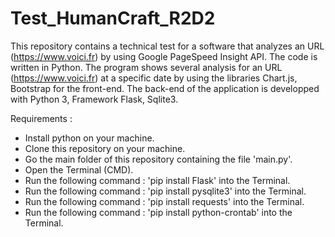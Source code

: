 # Test_HumanCraft_R2D2
This repository contains a technical test for a software that analyzes an URL (https://www.voici.fr) by using Google PageSpeed Insight API.
The code is written in Python.
The program shows several analysis for an URL (https://www.voici.fr) at a specific date by using the libraries Chart.js, Bootstrap for the front-end.
The back-end of the application is developped with Python 3, Framework Flask, Sqlite3.

Requirements :
- Install python on your machine.
- Clone this repository on your machine.
- Go the main folder of this repository containing the file 'main.py'.
- Open the Terminal (CMD).
- Run the following command : 'pip install Flask' into the Terminal.
- Run the following command : 'pip install pysqlite3' into the Terminal.
- Run the following command : 'pip install requests' into the Terminal.
- Run the following command : 'pip install python-crontab' into the Terminal.

